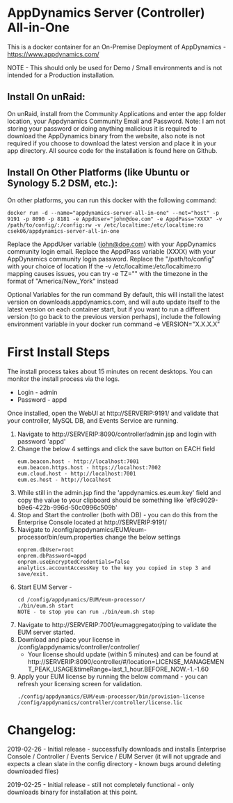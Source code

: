 # AppDynamics Server (Controller) All-in-One

This is a docker container for an On-Premise Deployment of AppDynamics - https://www.appdynamics.com/

NOTE - This should only be used for Demo / Small environments and is not intended for a Production installation.

## Install On unRaid:
On unRaid, install from the Community Applications and enter the app folder location, your Appdynamics Community Email and Password. Note: I am not storing your password or doing anything malicious it is required to download the AppDynamics binary from the website, also note is not required if you choose to download the latest version and place it in your app directory. All source code for the installation is found here on Github. 

## Install On Other Platforms (like Ubuntu or Synology 5.2 DSM, etc.):
On other platforms, you can run this docker with the following command:
```
docker run -d --name="appdynamics-server-all-in-one" --net="host" -p 9191 -p 8090 -p 8181 -e AppdUser="john@doe.com" -e AppdPass="XXXX" -v /path/to/config/:/config:rw -v /etc/localtime:/etc/localtime:ro csek06/appdynamics-server-all-in-one
```
Replace the AppdUser variable (john@doe.com) with your AppDynamics community  login email.
Replace the AppdPass variable (XXXX) with your AppDynamics community  login password.
Replace the "/path/to/config" with your choice of location
If the -v /etc/localtime:/etc/localtime:ro mapping causes issues, you can try -e TZ="<timezone>" with the timezone in the format of "America/New_York" instead

Optional Variables for the run command
By default, this will install the latest version on downloads.appdynamics.com, and will auto update itself to the latest version on each container start, but if you want to run a different version (to go back to the previous version perhaps), include the following environment variable in your docker run command -e VERSION="X.X.X.X"

# First Install Steps
The install process takes about 15 minutes on recent desktops. You can monitor the install process via the logs.
* Login - admin
* Password - appd

Once installed, open the WebUI at http://SERVERIP:9191/ and validate that your controller, MySQL DB, and Events Service are running.
1. Navigate to http://SERVERIP:8090/controller/admin.jsp and login with password 'appd'
2. Change the below 4 settings and click the save button on EACH field
    ```
    eum.beacon.host - http://localhost:7001
    eum.beacon.https.host - https://localhost:7002
    eum.cloud.host - http://localhost:7001
    eum.es.host - http://localhost
    ```
3. While still in the admin.jsp find the 'appdynamics.es.eum.key' field and copy the value to your clipboard should be something like 'ef9c9029-b9e6-422b-996d-50c0996c509b'
4. Stop and Start the controller (both with DB) - you can do this from the Enterprise Console located at http://SERVERIP:9191/
5. Navigate to /config/appdynamics/EUM/eum-processor/bin/eum.properties change the below settings
    ```
    onprem.dbUser=root
    onprem.dbPassword=appd
    onprem.useEncryptedCredentials=false
    analytics.accountAccessKey to the key you copied in step 3 and save/exit.
    ```
6. Start EUM Server - 
    ```
    cd /config/appdynamics/EUM/eum-processor/
    ./bin/eum.sh start
    NOTE - to stop you can run ./bin/eum.sh stop
    ```
7. Navigate to http://SERVERIP:7001/eumaggregator/ping to validate the EUM server started.
8. Download and place your license in /config/appdynamics/controller/controller/
    * Your license should update (within 5 minutes) and can be found at http://SERVERIP:8090/controller/#/location=LICENSE_MANAGEMENT_PEAK_USAGE&timeRange=last_1_hour.BEFORE_NOW.-1.-1.60
9. Apply your EUM license by running the below command - you can refresh your licensing screen for validation.
    ```
    ./config/appdynamics/EUM/eum-processor/bin/provision-license /config/appdynamics/controller/controller/license.lic
    ```

# Changelog:
2019-02-26 - Initial release - successfully downloads and installs Enterprise Console / Controller / Events Service / EUM Server (it will not upgrade and expects a clean slate in the config directory - known bugs around deleting downloaded files)

2019-02-25 - Initial release - still not completely functional - only downloads binary for installation at this point.

